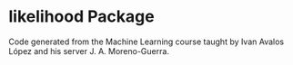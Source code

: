 # likelihood Package

Code generated from the Machine Learning course taught by Ivan Avalos López and his server J. A. Moreno-Guerra.